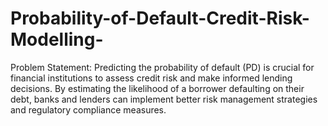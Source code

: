 # Probability-of-Default-Credit-Risk-Modelling-
Problem Statement: Predicting the probability of default (PD) is crucial for financial institutions to assess credit risk and make informed lending decisions. By estimating the likelihood of a borrower defaulting on their debt, banks and lenders can implement better risk management strategies and regulatory compliance measures.
